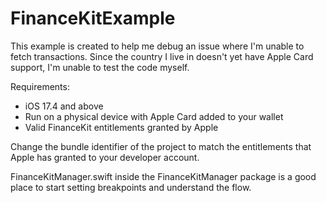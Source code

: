# FinanceKitExample
This example is created to help me debug an issue where I'm unable to fetch transactions. Since the country I live in doesn't yet have Apple Card support, I'm unable to test the code myself.
 
 Requirements:
 - iOS 17.4 and above
 - Run on a physical device with Apple Card added to your wallet
 - Valid FinanceKit entitlements granted by Apple
 
 Change the bundle identifier of the project to match the entitlements that Apple has granted to your developer account.
 
 FinanceKitManager.swift inside the FinanceKitManager package is a good place to start setting breakpoints and understand the flow.
